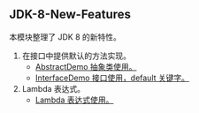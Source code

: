 ## JDK-8-New-Features

本模块整理了 JDK 8 的新特性。

1. 在接口中提供默认的方法实现。
    * [AbstractDemo 抽象类使用。](./src/main/java/default_method/AbstractDemo.java)
    * [InterfaceDemo 接口使用，default 关键字。](./src/main/java/default_method/InterfaceDemo.java)
2. Lambda 表达式。
    * [Lambda 表达式使用。](./src/main/java/lambda/LambdaDemo.java)
